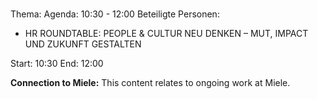 # 
Thema: 
Agenda: 10:30 - 12:00
Beteiligte Personen:
- HR ROUNDTABLE: PEOPLE & CULTUR NEU DENKEN – MUT, IMPACT UND ZUKUNFT GESTALTEN

Start: 10:30
End: 12:00

**Connection to Miele:** This content relates to ongoing work at Miele.
